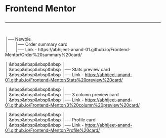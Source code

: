 <h1>Frontend Mentor<hr></h1><br>
│── Newbie<br>
│ &nbsp&nbsp&nbsp&nbsp │── Order summary card<br>
│ &nbsp&nbsp&nbsp&nbsp │── Link - https://abhijeet-anand-01.github.io/Frontend-Mentor/Order%20summary%20card/<br>

│ &nbsp&nbsp&nbsp&nbsp │<br>
│ &nbsp&nbsp&nbsp&nbsp │── Stats preview card<br>
│ &nbsp&nbsp&nbsp&nbsp │── Link - https://abhijeet-anand-01.github.io/Frontend-Mentor/Stats%20preview%20card/<br>

│ &nbsp&nbsp&nbsp&nbsp │<br>
│ &nbsp&nbsp&nbsp&nbsp │── 3 column preview card<br>
│ &nbsp&nbsp&nbsp&nbsp │── Link - https://abhijeet-anand-01.github.io/Frontend-Mentor/3%20column%20preview%20card/<br>

│ &nbsp&nbsp&nbsp&nbsp │<br>
│ &nbsp&nbsp&nbsp&nbsp │── Profile card<br>
│ &nbsp&nbsp&nbsp&nbsp │── Link - https://abhijeet-anand-01.github.io/Frontend-Mentor/Profile%20card/<br>
